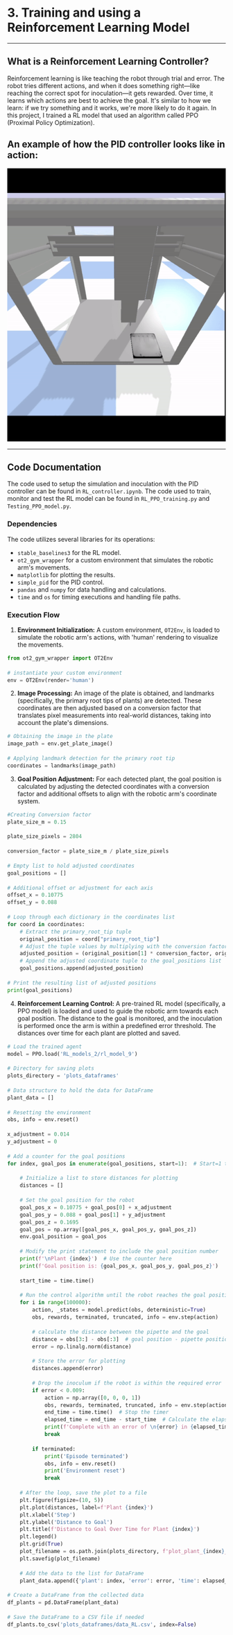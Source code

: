 # 3. Training and using a Reinforcement Learning Model
---

## What is a Reinforcement Learning Controller? 

Reinforcement learning is like teaching the robot through trial and error. The robot tries different actions, and when it does something right—like reaching the correct spot for inoculation—it gets rewarded. Over time, it learns which actions are best to achieve the goal. It's similar to how we learn: if we try something and it works, we're more likely to do it again. In this project, I trained a RL model that used an algorithm called PPO (Proximal Policy Optimization).



## An example of how the PID controller looks like in action:

<img src='plots/RL controller.gif'>

---

## Code Documentation

The code used to setup the simulation and inoculation with the PID controller can be found in `RL_controller.ipynb`. The code used to train, monitor and test the RL model can be found in `RL_PPO_training.py` and `Testing_PPO_model.py`.

### Dependencies

The code utilizes several libraries for its operations:

- `stable_baselines3` for the RL model.
- `ot2_gym_wrapper` for a custom environment that simulates the robotic arm's movements.
- `matplotlib` for plotting the results.
- `simple_pid` for the PID control.
- `pandas` and `numpy` for data handling and calculations.
- `time` and `os` for timing executions and handling file paths.

### Execution Flow

1. **Environment Initialization:** A custom environment, `OT2Env`, is loaded to simulate the robotic arm's actions, with 'human' rendering to visualize the movements.

```python
from ot2_gym_wrapper import OT2Env 

# instantiate your custom environment
env = OT2Env(render='human') 
```

2. **Image Processing:** An image of the plate is obtained, and landmarks (specifically, the primary root tips of plants) are detected. These coordinates are then adjusted based on a conversion factor that translates pixel measurements into real-world distances, taking into account the plate's dimensions.

```python
# Obtaining the image in the plate
image_path = env.get_plate_image()

# Applying landmark detection for the primary root tip
coordinates = landmarks(image_path)
```

3. **Goal Position Adjustment:** For each detected plant, the goal position is calculated by adjusting the detected coordinates with a conversion factor and additional offsets to align with the robotic arm's coordinate system.

```python
#Creating Conversion factor
plate_size_m = 0.15

plate_size_pixels = 2804

conversion_factor = plate_size_m / plate_size_pixels

# Empty list to hold adjusted coordinates
goal_positions = []

# Additional offset or adjustment for each axis
offset_x = 0.10775
offset_y = 0.088

# Loop through each dictionary in the coordinates list
for coord in coordinates:
    # Extract the primary_root_tip tuple
    original_position = coord["primary_root_tip"]
    # Adjust the tuple values by multiplying with the conversion factor and round the results
    adjusted_position = (original_position[1] * conversion_factor, original_position[0] * conversion_factor)
    # Append the adjusted coordinate tuple to the goal_positions list
    goal_positions.append(adjusted_position)

# Print the resulting list of adjusted positions
print(goal_positions)
```

4. **Reinforcement Learning Control:** A pre-trained RL model (specifically, a PPO model) is loaded and used to guide the robotic arm towards each goal position. The distance to the goal is monitored, and the inoculation is performed once the arm is within a predefined error threshold. The distances over time for each plant are plotted and saved.

```python
# Load the trained agent
model = PPO.load('RL_models_2/rl_model_9')

# Directory for saving plots
plots_directory = 'plots_dataframes'

# Data structure to hold the data for DataFrame
plant_data = []

# Resetting the environment
obs, info = env.reset()

x_adjustment = 0.014
y_adjustment = 0

# Add a counter for the goal positions
for index, goal_pos in enumerate(goal_positions, start=1):  # Start=1 to begin counting from 1

    # Initialize a list to store distances for plotting
    distances = []

    # Set the goal position for the robot
    goal_pos_x = 0.10775 + goal_pos[0] + x_adjustment
    goal_pos_y = 0.088 + goal_pos[1] + y_adjustment
    goal_pos_z = 0.1695
    goal_pos = np.array([goal_pos_x, goal_pos_y, goal_pos_z])
    env.goal_position = goal_pos
    
    # Modify the print statement to include the goal position number
    print(f'\nPlant {index}')  # Use the counter here
    print(f'Goal position is: {goal_pos_x, goal_pos_y, goal_pos_z}')

    start_time = time.time()
       
    # Run the control algorithm until the robot reaches the goal position
    for i in range(100000):
        action, _states = model.predict(obs, deterministic=True)
        obs, rewards, terminated, truncated, info = env.step(action)
        
        # calculate the distance between the pipette and the goal
        distance = obs[3:] - obs[:3]  # goal position - pipette position
        error = np.linalg.norm(distance)
        
        # Store the error for plotting
        distances.append(error)
        
        # Drop the inoculum if the robot is within the required error
        if error < 0.009:
            action = np.array([0, 0, 0, 1])
            obs, rewards, terminated, truncated, info = env.step(action)
            end_time = time.time()  # Stop the timer
            elapsed_time = end_time - start_time  # Calculate the elapsed time
            print(f'Complete with an error of \n{error} in {elapsed_time:.2f} seconds and {i} iterations')
            break

        if terminated:
            print('Episode terminated')
            obs, info = env.reset()
            print('Environment reset')
            break

    # After the loop, save the plot to a file
    plt.figure(figsize=(10, 5))
    plt.plot(distances, label=f'Plant {index}')
    plt.xlabel('Step')
    plt.ylabel('Distance to Goal')
    plt.title(f'Distance to Goal Over Time for Plant {index}')
    plt.legend()
    plt.grid(True)
    plot_filename = os.path.join(plots_directory, f'plot_plant_{index}_RL.png')
    plt.savefig(plot_filename)

    # Add the data to the list for DataFrame
    plant_data.append({'plant': index, 'error': error, 'time': elapsed_time})

# Create a DataFrame from the collected data
df_plants = pd.DataFrame(plant_data)

# Save the DataFrame to a CSV file if needed
df_plants.to_csv('plots_dataframes/data_RL.csv', index=False)
```